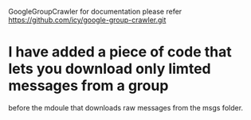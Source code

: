 GoogleGroupCrawler
for documentation please refer https://github.com/icy/google-group-crawler.git
# I have added a piece of code that lets you download only limted messages from a group
before the mdoule that downloads raw messages from the msgs folder.
